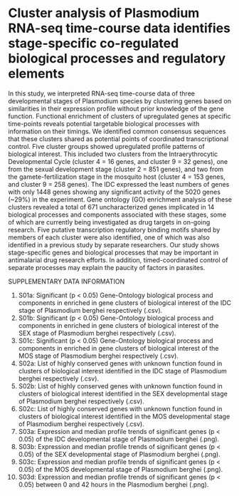 <h1>Cluster analysis of Plasmodium RNA-seq time-course data identifies stage-specific co-regulated biological processes and regulatory elements</h1>

In this study, we interpreted RNA-seq time-course data of three developmental stages of Plasmodium species by clustering genes based on similarities in their expression profile without prior knowledge of the gene function. Functional enrichment of clusters of upregulated genes at specific time-points reveals potential targetable biological processes with information on their timings. We identified common consensus sequences that these clusters shared as potential points of coordinated transcriptional control. Five cluster groups showed upregulated profile patterns of biological interest. This included two clusters from the Intraerythrocytic Developmental Cycle (cluster 4 = 16 genes, and cluster 9 = 32 genes), one from the sexual development stage (cluster 2 = 851 genes), and two from the gamete-fertilization stage in the mosquito host (cluster 4 = 153 genes, and cluster 9 = 258 genes). The IDC expressed the least numbers of genes with only 1448 genes showing any significant activity of the 5020 genes (~29%) in the experiment. Gene ontology (GO) enrichment analysis of these clusters revealed a total of 671 uncharacterized genes implicated in 14 biological processes and components associated with these stages, some of which are currently being investigated as drug targets in on-going research. Five putative transcription regulatory binding motifs shared by members of each cluster were also identified, one of which was also identified in a previous study by separate researchers. Our study shows stage-specific genes and biological processes that may be important in antimalarial drug research efforts. In addition, timed-coordinated control of separate processes may explain the paucity of factors in parasites.

SUPPLEMENTARY DATA INFORMATION
<ol>
<li>S01a: Significant (p < 0.05) Gene-Ontology biological process and components in enriched in gene clusters of biological interest of the IDC stage of Plasmodium berghei respectively (.csv).</li>
<li>S01b: Significant (p < 0.05) Gene-Ontology biological process and components in enriched in gene clusters of biological interest of the SEX stage of Plasmodium berghei respectively (.csv).</li>
<li>S01c: Significant (p < 0.05) Gene-Ontology biological process and components in enriched in gene clusters of biological interest of the MOS stage of Plasmodium berghei respectively (.csv).</li>
<li>S02a: List of highly conserved genes with unknown function found in clusters of biological interest identified in the IDC stage of Plasmodium berghei respectively (.csv).</li>
<li>S02b: List of highly conserved genes with unknown function found in clusters of biological interest identified in the SEX developmental stage of Plasmodium berghei respectively (.csv).</li>
<li>S02c: List of highly conserved genes with unknown function found in clusters of biological interest identified in the MOS developmental stage of Plasmodium berghei respectively (.csv).</li>
<li>S03a: Expression and median profile trends of significant genes (p < 0.05) of the IDC developmental stage of Plasmodium berghei (.png).</li>
<li>S03b: Expression and median profile trends of significant genes (p < 0.05) of the SEX developmental stage of Plasmodium berghei (.png).</li>
<li>S03c: Expression and median profile trends of significant genes (p < 0.05) of the MOS developmental stage of Plasmodium berghei (.png).</li>
<li>S03d: Expression and median profile trends of significant genes (p < 0.05) between 0 and 42 hours in the Plasmodium berghei (.png).</li>
</ol>
